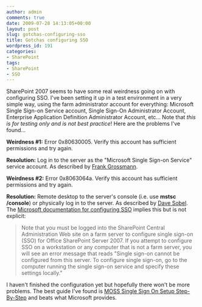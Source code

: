 ```yaml
---
author: admin
comments: true
date: 2009-07-28 14:13:05+00:00
layout: post
slug: gotchas-configuring-sso
title: Gotchas configuring SSO
wordpress_id: 191
categories:
- SharePoint
tags:
- SharePoint
- SSO
---
```


SharePoint 2007 seems to have some real weirdness going on with configuring SSO. I've been setting it up in a test environment in a very simple way, using the farm administrator account for everything: Microsoft Single Sign-on Service account, Single Sign-On Administrator Account, Enterprise Application Definition Administrator Account, etc... Note that _this is for testing only and is not best practice_! Here are the problems I've found...

**Weirdness #1:** Error 0x80630005. Verify this account has sufficient permissions and try again.

**Resolution:** Log in to the server as the "Microsoft Single Sign-on Service" service account. As described by [Frank Grossmann](http://cs.grossmann.com/blogs/fg/archive/2007/09/02/setting-up-single-sign-on-in-sharepoint-2007-errors.aspx).

**Weirdness #2:** Error 0x8063064a. Verify this account has sufficient permissions and try again.

**Resolution:** Remote desktop to the server's console (i.e. use **mstsc /console**) or physically log in to the server. As described by [Dave Sobel](http://msmvps.com/blogs/OBTS/archive/2005/08/20/63535.aspx). The [Microsoft documentation for configuring SSO](http://technet.microsoft.com/en-us/library/cc262932.aspx) implies this but is not explicit:


> Note that you must be logged into the SharePoint Central Administration Web site on a farm server to configure single sign-on (SSO) for Office SharePoint Server 2007. If you attempt to configure SSO on a workstation or any computer that is not a farm server, you will see an error message that reads "Single sign-on cannot be configured from this server. To configure single sign-on, go to the computer running the single sign-on service and specify these settings locally."


I haven't finished the configuration yet but hopefully there won't be more problems. The best guide I've found is [MOSS Single Sign On Setup Step-By-Step](http://www.thorprojects.com/blog/archive/2008/08/02/moss-single-sign-on-setup-step-by-step.aspx) and beats what Microsoft provides.
